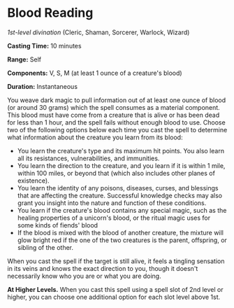 # Blood Reading
*1st-level divination* (Cleric, Shaman, Sorcerer, Warlock, Wizard)

**Casting Time:** 10 minutes

**Range:** Self

**Components:** V, S, M (at least 1 ounce of a creature's blood)

**Duration:** Instantaneous

You weave dark magic to pull information out of at least one ounce of blood (or around 30 grams) which the spell consumes as a material component. This blood must have come from a creature that is alive or has been dead for less than 1 hour, and the spell fails without enough blood to use. Choose two of the following options below each time you cast the spell to determine what information about the creature you learn from its blood:

* You learn the creature's type and its maximum hit points. You also learn all its resistances, vulnerabilities, and immunities.
* You learn the direction to the creature, and you learn if it is within 1 mile, within 100 miles, or beyond that (which also includes other planes of existence).
* You learn the identity of any poisons, diseases, curses, and blessings that are affecting the creature. Successful knowledge checks may also grant you insight into the nature and function of these conditions.
* You learn if the creature's blood contains any special magic, such as the healing properties of a unicorn's blood, or the ritual magic uses for some kinds of fiends' blood
* If the blood is mixed with the blood of another creature, the mixture will glow bright red if the one of the two creatures is the parent, offspring, or sibling of the other.

When you cast the spell if the target is still alive, it feels a tingling sensation in its veins and knows the exact direction to you, though it doesn't necessarily know who you are or what you are doing.

**At Higher Levels.** When you cast this spell using a spell slot of 2nd level or higher, you can choose one additional option for each slot level above 1st.
